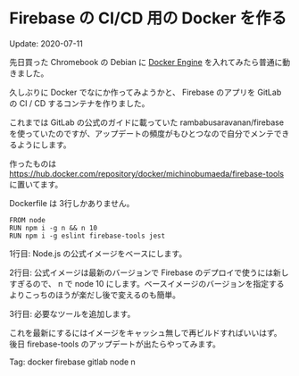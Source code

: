 # Firebase の CI/CD 用の Docker を作る

Update: 2020-07-11


先日買った Chromebook の Debian に
[Docker Engine](https://docs.docker.com/engine/)
を入れてみたら普通に動きました。

久しぶりに Docker でなにか作ってみようかと、
Firebase のアプリを GitLab の CI / CD するコンテナを作りました。

これまでは GitLab の公式のガイドに載っていた
rambabusaravanan/firebase
を使っていたのですが、アップデートの頻度がもひとつなので自分でメンテできるようにします。

作ったものは
https://hub.docker.com/repository/docker/michinobumaeda/firebase-tools
に置いてます。

Dockerfile は 3行しかありません。

```
FROM node
RUN npm i -g n && n 10
RUN npm i -g eslint firebase-tools jest
```

1行目: Node.js の公式イメージをベースにします。

2行目: 公式イメージは最新のバージョンで Firebase のデプロイで使うには新しすぎるので、
n で node 10 にします。ベースイメージのバージョンを指定するよりこっちのほうが楽だし後で変えるのも簡単。

3行目: 必要なツールを追加します。

これを最新にするにはイメージをキャッシュ無しで再ビルドすればいいはず。
後日 firebase-tools のアップデートが出たらやってみます。

Tag: docker firebase gitlab node n

